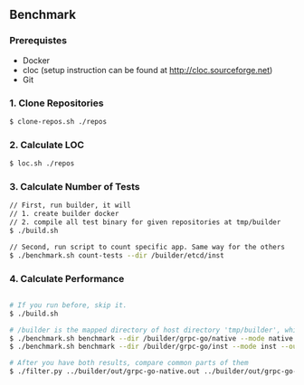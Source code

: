 
## Benchmark

### Prerequistes
- Docker
- cloc (setup instruction can be found at http://cloc.sourceforge.net)
- Git
  
### 1. Clone Repositories

```bash
$ clone-repos.sh ./repos
```

### 2. Calculate LOC

```bash
$ loc.sh ./repos
```

### 3. Calculate Number of Tests
```bash
// First, run builder, it will
// 1. create builder docker
// 2. compile all test binary for given repositories at tmp/builder
$ ./build.sh

// Second, run script to count specific app. Same way for the others
$ ./benchmark.sh count-tests --dir /builder/etcd/inst
```


### 4. Calculate Performance
```bash

# If you run before, skip it.
$ ./build.sh

# /builder is the mapped directory of host directory 'tmp/builder', which is output of ./build.sh
$ ./benchmark.sh benchmark --dir /builder/grpc-go/native --mode native --out /builder/out/grpc-go-native.out
$ ./benchmark.sh benchmark --dir /builder/grpc-go/inst --mode inst --out /builder/out/grpc-go-inst.out

# After you have both results, compare common parts of them
$ ./filter.py ../builder/out/grpc-go-native.out ../builder/out/grpc-go-inst.out
```